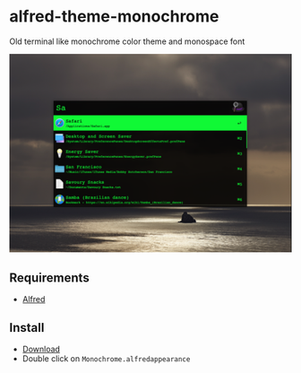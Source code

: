 # alfred-theme-monochrome
Old terminal like monochrome color theme and monospace font

![Alfred Theme - Monochrome](Alfred-Theme-Monochrome.png)


## Requirements

* [Alfred](https://www.alfredapp.com/)


## Install

* [Download](Monochrome.alfredappearance)
* Double click on `Monochrome.alfredappearance`
